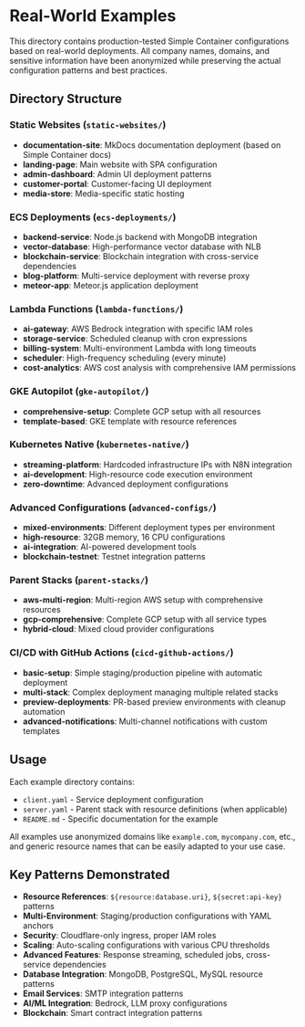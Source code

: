 # Real-World Examples

This directory contains production-tested Simple Container configurations based on real-world deployments. All company names, domains, and sensitive information have been anonymized while preserving the actual configuration patterns and best practices.

## Directory Structure

### Static Websites (`static-websites/`)
- **documentation-site**: MkDocs documentation deployment (based on Simple Container docs)
- **landing-page**: Main website with SPA configuration
- **admin-dashboard**: Admin UI deployment patterns
- **customer-portal**: Customer-facing UI deployment
- **media-store**: Media-specific static hosting

### ECS Deployments (`ecs-deployments/`)
- **backend-service**: Node.js backend with MongoDB integration
- **vector-database**: High-performance vector database with NLB
- **blockchain-service**: Blockchain integration with cross-service dependencies
- **blog-platform**: Multi-service deployment with reverse proxy
- **meteor-app**: Meteor.js application deployment

### Lambda Functions (`lambda-functions/`)
- **ai-gateway**: AWS Bedrock integration with specific IAM roles
- **storage-service**: Scheduled cleanup with cron expressions
- **billing-system**: Multi-environment Lambda with long timeouts
- **scheduler**: High-frequency scheduling (every minute)
- **cost-analytics**: AWS cost analysis with comprehensive IAM permissions

### GKE Autopilot (`gke-autopilot/`)
- **comprehensive-setup**: Complete GCP setup with all resources
- **template-based**: GKE template with resource references

### Kubernetes Native (`kubernetes-native/`)
- **streaming-platform**: Hardcoded infrastructure IPs with N8N integration
- **ai-development**: High-resource code execution environment
- **zero-downtime**: Advanced deployment configurations

### Advanced Configurations (`advanced-configs/`)
- **mixed-environments**: Different deployment types per environment
- **high-resource**: 32GB memory, 16 CPU configurations
- **ai-integration**: AI-powered development tools
- **blockchain-testnet**: Testnet integration patterns

### Parent Stacks (`parent-stacks/`)
- **aws-multi-region**: Multi-region AWS setup with comprehensive resources
- **gcp-comprehensive**: Complete GCP setup with all service types
- **hybrid-cloud**: Mixed cloud provider configurations

### CI/CD with GitHub Actions (`cicd-github-actions/`)
- **basic-setup**: Simple staging/production pipeline with automatic deployment
- **multi-stack**: Complex deployment managing multiple related stacks
- **preview-deployments**: PR-based preview environments with cleanup automation
- **advanced-notifications**: Multi-channel notifications with custom templates

## Usage

Each example directory contains:
- `client.yaml` - Service deployment configuration
- `server.yaml` - Parent stack with resource definitions (when applicable)
- `README.md` - Specific documentation for the example

All examples use anonymized domains like `example.com`, `mycompany.com`, etc., and generic resource names that can be easily adapted to your use case.

## Key Patterns Demonstrated

- **Resource References**: `${resource:database.uri}`, `${secret:api-key}` patterns
- **Multi-Environment**: Staging/production configurations with YAML anchors
- **Security**: Cloudflare-only ingress, proper IAM roles
- **Scaling**: Auto-scaling configurations with various CPU thresholds
- **Advanced Features**: Response streaming, scheduled jobs, cross-service dependencies
- **Database Integration**: MongoDB, PostgreSQL, MySQL resource patterns
- **Email Services**: SMTP integration patterns
- **AI/ML Integration**: Bedrock, LLM proxy configurations
- **Blockchain**: Smart contract integration patterns
